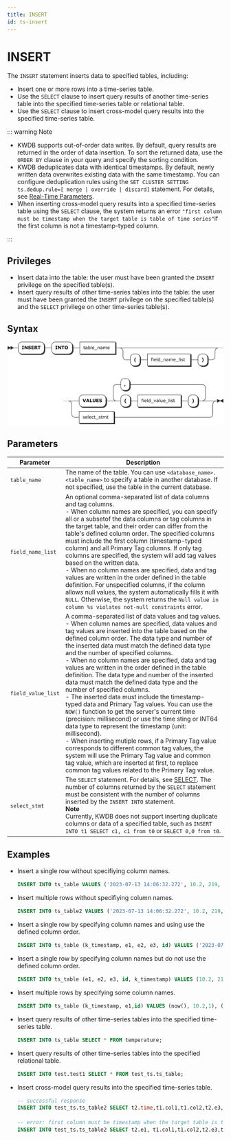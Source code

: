 ```yaml
---
title: INSERT
id: ts-insert
---
```


# INSERT

The `INSERT` statement inserts data to specified tables, including:

- Insert one or more rows into a time-series table.
- Use the `SELECT` clause to insert query results of another time-series table into the specified time-series table or relational table.
- Use the `SELECT` clause to insert cross-model query results into the specified time-series table.

::: warning Note

- KWDB supports out-of-order data writes. By default, query results are returned in the order of data insertion. To sort the returned data, use the `ORDER BY` clause in your query and specify the sorting condition.
- ​KWDB deduplicates data with identical timestamps. By default, newly written data ​overwrites​ existing data with the same timestamp. You can configure deduplication rules using the `SET CLUSTER SETTING ts.dedup.rule=[ merge | override | discard]` statement. For details, see [Real-Time Parameters](../../../db-operation/cluster-settings-config.md#real-time-parameters).
- When inserting cross-model query results into a specified time-series table using the `SELECT` clause, the system returns an error `​"first column must be timestamp when the target table is table of time series"`​ if the first column is not a timestamp-typed column.

:::

## Privileges

- Insert data into the table: the user must have been granted the `INSERT` privilege on the specified table(s).
- Insert query results of other time-series tables into the table: the user must have been granted the `INSERT` privilege on the specified table(s) and the `SELECT` privilege on other time-series table(s).

## Syntax

![](../../../../static/sql-reference/WWY8bhUEooGoN1xs6hqcKXrYnDd.png)

## Parameters

| Parameter | Description |
| --- | --- |
| `table_name` | The name of the table. You can use `<database_name>.<table_name>` to specify a table in another database. If not specified, use the table in the current database.|
| `field_name_list` | An optional comma-separated list of data columns and tag columns. <br > - When column names are specified, you can specify ​all or a subset​ of the data columns or tag columns in the target table, and their order can differ from the table's defined column order. The specified columns ​must include the first column (timestamp-typed column)​ and ​all Primary Tag columns. If only tag columns are specified, the system will ​add tag values based on the written data. <br > - ​When no column names are specified, data and tag values are written ​in the order defined in the table definition. For unspecified columns, if the column allows null values, the system automatically fills it with `NULL`. Otherwise, the system returns the `Null value in column %s violates not-null constraints` error. |
| `field_value_list` | A comma-separated list of data values and tag values. <br > - When column names are specified, data values and tag values are inserted into the table based on the defined column order. The data type and number of the inserted data must match the defined data type and the number of specified columns. <br > - ​When no column names are specified, data and tag values are written ​in the order defined in the table definition. The data type and number of the inserted data must match the defined data type and the number of specified columns. <br >- The inserted data must include the timestamp-typed data and Primary Tag values. You can use the `NOW()` function to get the server's current time (precision: millisecond) or use the time sting or INT64 data type to represent the timestamp (unit: millisecond). <br > - When inserting mutiple rows, if a Primary Tag value corresponds to different common tag values, the system will use the Primary Tag value and common tag value, which are inserted at first, to replace common tag values related to the Primary Tag value. |
| `select_stmt` | The `SELECT` statement. For details, see [SELECT](../ts-db/ts-select.md). The number of columns returned by the `SELECT` statement must be consistent with the number of columns inserted by the `INSERT INTO` statement. <br > **Note** <br > Currently, KWDB does not support inserting duplicate columns or data of a specified table, such as `INSERT INTO t1 SELECT c1, c1 from t0` or `SELECT 0,0 from t0`. |

## Examples

- Insert a single row without specifiying column names.

    ```sql
    INSERT INTO ts_table VALUES ('2023-07-13 14:06:32.272', 10.2, 219, 0.32, 1,1);
    ```

- Insert multiple rows without specifiying column names.

    ```sql
    INSERT INTO ts_table2 VALUES ('2023-07-13 14:06:32.272', 10.2, 219, 0.32,1,1), ('2023-07-13 14:06:32.272', 10.15, 217, 0.33,2,0);
    ```

- Insert a single row by specifying column names and using use the defined column order.

    ```sql
    INSERT INTO ts_table (k_timestamp, e1, e2, e3, id) VALUES ('2023-07-13 14:06:32.272', 10.2, 219, 0.32, 1);
    ```

- Insert a single row by specifying column names but do not use the defined column order.

    ```sql
    INSERT INTO ts_table (e1, e2, e3, id, k_timestamp) VALUES (10.2, 219, 0.32, 1,'2023-07-13 14:06:32.272');
    ```

- Insert multiple rows by specifying some column names.

    ```sql
    INSERT INTO ts_table (k_timestamp, e1,id) VALUES (now(), 10.2,1), ('2023-07-13 14:06:32.272', 10.15,2), (1681972496619, 10.4,3);
    ```

- Insert query results of other time-series tables into the specified time-series table.

    ```sql
    INSERT INTO ts_table SELECT * FROM temperature;
    ```

- Insert query results of other time-series tables into the specified relational table.

    ```sql
    INSERT INTO test.test1 SELECT * FROM test_ts.ts_table;
    ```

- Insert cross-model query results into the specified time-series table.

    ```sql
    -- successful response
    INSERT INTO test_ts.ts_table2 SELECT t2.time,t1.col1,t1.col2,t2.e3,t2.e4,t2.e5,t2.e6,t2.attr1 FROM test.test1 AS t1 JOIN test_ts.ts_table AS t2 ON t2.e1=t1.col1;

    -- error: first column must be timestamp when the target table is table of time series
    INSERT INTO test_ts.ts_table2 SELECT t2.e1, t1.col1,t1.col2,t2.e3,t2.e4,t2.e5,t2.e6,t2.attr1 FROM test.test1 AS t1 JOIN test_ts.ts_table AS t2 ON t2.e1=t1.col1;
    ```
